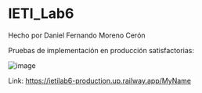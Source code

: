 # IETI_Lab6

Hecho por Daniel Fernando Moreno Cerón

Pruebas de implementación en producción satisfactorias:

![image](https://github.com/user-attachments/assets/e116771e-45c3-43ca-b1a6-3b89daf6a6b9)

Link: https://ietilab6-production.up.railway.app/MyName
